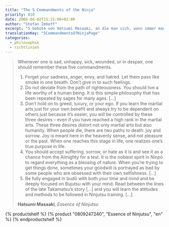 ```yaml
---
title: "The 5 Commandments of the Ninja"
priority: 810
date: 2006-04-02T15:21:00+02:00
author: "Stefan Imhoff"
excerpt: "5 Gebote von Hatsumi Masaaki, an die man sich, wann immer man traurig, unglücklich, krank, verwundet oder verzweifelt ist, erinnern soll."
translationKey: "5CommandmentsOfNinjaPage"
categories:
  - philosophie
  - richtlinien
---
```


> Whenever one is sad, unhappy, sick, wounded, or in despair, one should remember these five commandments.
>
> 1. Forget your sadness, anger, envy, and hatred. Let them pass like smoke in one breath. Don’t give in to such feelings.
> 2. Do not deviate from the path of righteousness. You should live a life worthy of a human being. It is this simple philosophy that has been repeated by sages for many ages. […]
> 3. Don’t hold on to greed, luxury, or your ego. If you learn the martial arts just for your own benefit and always try to be dependent on others just because it’s easier, you will be controlled by these three desires – even if you have reached a high rank in the martial arts. These three desires distort not only martial arts but also humanity. When people die, there are two paths to death: joy and sorrow. Joy is meant here in the heavenly sense, and not pleasure or the past. When one reaches this stage in life, one realizes one’s true purpose in life.
> 4. You should accept suffering, sorrow, or hate as it is and see it as a chance from the Almighty for a test. It is the noblest spirit in Ninpō to regard everything as a blessing of nature. When you’re trying to get things done, sometimes your goodwill is portrayed as bad by some people who are obsessed with their own selfishness. […]
> 5. Be fully engaged in budō with both your time and mind and be deeply focused on Bujutsu with your mind. Read between the lines of the late Takamatsu’s story […] and you will learn the attitudes and methods to be followed in Ninjutsu training. […]
>
> **Hatsumi Masaaki**, _Essence of Ninjutsu_

{% productshelf %}
{% product "0809247240", "Essence of Ninjutsu", "en" %}
{% endproductshelf %}
